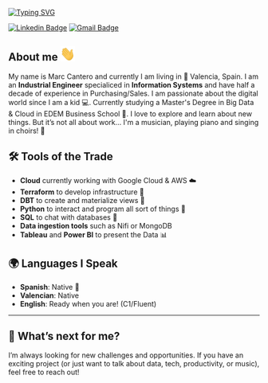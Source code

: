 [![Typing SVG](https://readme-typing-svg.demolab.com?font=Fira+Code&weight=900&size=30&duration=1500&pause=1000&color=3736F7&background=FFFFFF00&vCenter=true&width=507&lines=Welcome+aboard;Fellow+<𝚌𝚘𝚍𝚎𝚛/>!)](https://git.io/typing-svg)      

[![Linkedin Badge](https://img.shields.io/badge/-Marc_Cantero-blue?style=flat-square&logo=Linkedin&logoColor=white&link=https://www.linkedin.com/in/marc-cantero/)](https://www.linkedin.com/in/marc-cantero/)
[![Gmail Badge](https://img.shields.io/badge/-marcanta7@gmail.com-c14438?style=flat-square&logo=Gmail&logoColor=white&link=mailto:marcanta7@gmail.com)](mailto:marcanta7@gmail.com)
## About me <img src="https://raw.githubusercontent.com/ABSphreak/ABSphreak/master/gifs/Hi.gif" width="30px"></h2>

My name is Marc Cantero and currently I am living in 📍 Valencia, Spain. I am an **Industrial Engineer** specialiced in **Information Systems** and have half a decade of experience in Purchasing/Sales. I am passionate about the digital world since I am a kid 💻.  Currently studying a Master's Degree in Big Data & Cloud in EDEM Business School 🏫.  I love to explore and learn about new things. But it’s not all about work… I'm a musician, playing piano and singing in choirs! 🎹 


## 🛠️ Tools of the Trade

- **Cloud** currently working with Google Cloud & AWS ☁️
- **Terraform** to develop infrastructure 🚧
- **DBT** to create and materialize views 🤩
- **Python** to interact and program all sort of things 🐍  
- **SQL** to chat with databases 🤖
- **Data ingestion tools** such as Nifi or MongoDB
- **Tableau** and **Power BI** to present the Data 📊  

## 🌍 Languages I Speak

- **Spanish**: Native 🥘
- **Valencian**: Native  
- **English**: Ready when you are! (C1/Fluent)

---

## 🔮 What’s next for me?

I’m always looking for new challenges and opportunities. If you have an exciting project (or just want to talk about data, tech, productivity, or music), feel free to reach out!
